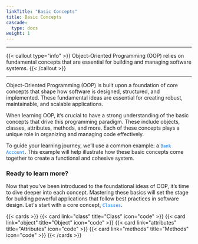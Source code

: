 ```yaml
---
linkTitle: "Basic Concepts"
title: Basic Concepts
cascade:
  type: docs
weight: 1
---
```


___

{{< callout type="info" >}}
Object-Oriented Programming (OOP) relies on fundamental concepts that are essential for building and managing software systems.
{{< /callout >}}

___

Object-Oriented Programming (OOP) is built upon a foundation of core concepts that shape how software is designed, structured, and implemented. These fundamental ideas are essential for creating robust, maintainable, and scalable applications.

When learning OOP, it’s crucial to have a strong understanding of the basic concepts that drive this programming paradigm. These include objects, classes, attributes, methods, and more. Each of these concepts plays a unique role in organizing and managing code effectively.

To guide your learning journey, we’ll use a common example: a <font color="#007bff">`Bank Account`</font>. This example will help illustrate how these basic concepts come together to create a functional and cohesive system.


### Ready to learn more?

Now that you've been introduced to the foundational ideas of OOP, it’s time to dive deeper into each concept. Mastering these basics will set the stage for building powerful applications that follow best practices in software design. Let's start with a core concept, <font color="#007bff">`Classes`</font>.

{{< cards >}}
  {{< card link="class" title="Class" icon="code" >}}
  {{< card link="object" title="Object" icon="code" >}}
  {{< card link="attributes" title="Attributes" icon="code" >}}
  {{< card link="methods" title="Methods" icon="code" >}}
{{< /cards >}}

